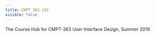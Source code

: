 ```yaml
---
title: CMPT 363-192
visible: false
---
```


The Course Hub for CMPT-363 User Interface Design, Summer 2019
